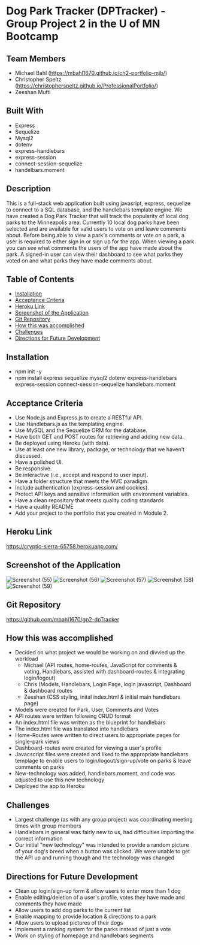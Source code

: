 # Dog Park Tracker (DPTracker) - Group Project 2 in the U of MN Bootcamp

## Team Members
* Michael Bahl (https://mbahl1670.github.io/ch2-portfolio-mjb/)
* Christopher Speltz (https://christopherspeltz.github.io/ProfessionalPortfolio/)
* Zeeshan Mufti
  

## Built With
* Express
* Sequelize
* Mysql2
* dotenv
* express-handlebars
* express-session
* connect-session-sequelize
* handelbars.moment

## Description
This is a full-stack web application built using javasript, express, sequelize to connect to a SQL database, and the handlebars template engine.  We have created a Dog Park Tracker that will track the popularity of local dog parks to the Minneapolis area.  Currently 10 local dog parks have been selected and are available for valid users to vote on and leave comments about.  Before being able to view a park's comments or vote on a park, a user is required to either sign in or sign up for the app.  When viewing a park you can see what comments the users of the app have made about the park.  A signed-in user can view their dashboard to see what parks they voted on and what parks they have made comments about.


## Table of Contents
* [Installation](#installation)
* [Acceptance Criteria](#acceptance-criteria)
* [Heroku Link](#heroku-link)
* [Screenshot of the Application](#screenshot-of-the-application)
* [Git Repository](#git-repository)
* [How this was accomplished](#how-this-was-accomplished)
* [Challenges](#challenges)
* [Directions for Future Development](#directions-for-future-development)

## Installation
* npm init -y
* npm install express sequelize mysql2 dotenv express-handlebars express-session connect-session-sequelize handlebars.moment


## Acceptance Criteria
* Use Node.js and Express.js to create a RESTful API.
* Use Handlebars.js as the templating engine.
* Use MySQL and the Sequelize ORM for the database.
* Have both GET and POST routes for retrieving and adding new data.
* Be deployed using Heroku (with data).
* Use at least one new library, package, or technology that we haven’t discussed. 
* Have a polished UI.
* Be responsive.
* Be interactive (i.e., accept and respond to user input).
* Have a folder structure that meets the MVC paradigm.
* Include authentication (express-session and cookies).
* Protect API keys and sensitive information with environment variables.
* Have a clean repository that meets quality coding standards 
* Have a quality README 
* Add your project to the portfolio that you created in Module 2.


## Heroku Link
https://cryptic-sierra-65758.herokuapp.com/

## Screenshot of the Application
![Screenshot (55)](https://user-images.githubusercontent.com/90292697/151611620-6fd69786-4743-411e-a763-7d0cb14fa156.png)
![Screenshot (56)](https://user-images.githubusercontent.com/90292697/151611628-4ebe612d-a030-4074-9326-be785522dbb6.png)
![Screenshot (57)](https://user-images.githubusercontent.com/90292697/151611634-3b2cd18f-7899-4933-84bc-7c26e9d1e640.png)
![Screenshot (58)](https://user-images.githubusercontent.com/90292697/151611645-21b4113b-c78f-46f2-bfc9-90d841d622f4.png)
![Screenshot (59)](https://user-images.githubusercontent.com/90292697/151611658-6b14187c-52ca-481b-bd5d-2b02bccd5b69.png)

## Git Repository
https://github.com/mbahl1670/gp2-dpTracker


## How this was accomplished
* Decided on what project we would be working on and divvied up the workload    
  * Michael (API routes, home-routes, JavaScript for comments & voting, Handlebars, assisted with dashboard-routes & integrating login/logout)
  * Chris (Models, Handlebars, Login Page, login javascript, Dashboard & dashboard routes
  * Zeeshan (CSS styling, inital index.html & initial main handlebars page)
* Models were created for Park, User, Comments and Votes
* API routes were written following CRUD format
* An index.html file was written as the blueprint for handlebars
* The index.html file was translated into handlebars
* Home-Routes were written to direct users to appropriate pages for single-park views
* Dashboard-routes were created for viewing a user's profile
* Javacscript files were created and liked to the appropriate handlebars templage to enable users to login/logout/sign-up/vote on parks & leave comments on parks
* New-technology was added, handlebars.moment, and code was adjusted to use this new technology
* Deployed the app to Heroku 


## Challenges
* Largest challenge (as with any group project) was coordinating meeting times with group members
* Handlebars in general was fairly new to us, had difficulties importing the correct information
* Our initial "new technology" was intended to provide a random picture of your dog's breed when a button was clicked.  We were unable to get the API up and running though and the technology was changed

## Directions for Future Development
* Clean up login/sign-up form & allow users to enter more than 1 dog
* Enable editing/deletion of a user's profile, votes they have made and comments they have made
* Allow users to add dog parks to the current list
* Enable mapping to provide location & directions to a park
* Allow users to upload pictures of their dogs
* Implement a ranking system for the parks instead of just a vote
* Work on styling of homepage and handlebars segments
